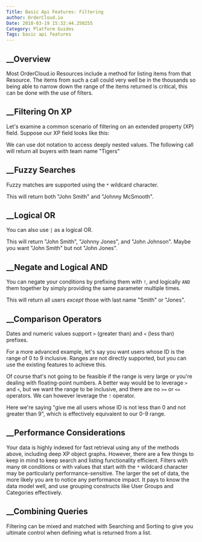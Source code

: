 ```yaml
---
Title: Basic Api Features: Filtering
author: OrderCloud.io 
Date: 2018-03-19 15:32:44.250255
Category: Platform Guides
Tags: basic api features
---
```



## __Overview

Most OrderCloud.io Resources include a method for listing items from that
Resource. The items from such a call could very well be in the thousands so
being able to narrow down the range of the items returned is critical, this
can be done with the use of filters.

## __Filtering On XP

Let's examine a common scenario of filtering on an extended property (XP)
field. Suppose our XP field looks like this:

We can use dot notation to access deeply nested values. The following call
will return all buyers with team name "Tigers"

## __Fuzzy Searches

Fuzzy matches are supported using the `*` wildcard character.

This will return both "John Smith" and "Johnny McSmooth".

## __Logical OR

You can also use `|` as a logical OR.

This will return "John Smith", "Johnny Jones", and "John Johnson". Maybe you
want "John Smith" but not "John Jones".

## __Negate and Logical AND

You can negate your conditions by prefixing them with `!`, and logically `AND`
them together by simply providing the same parameter multiple times.

This will return all users _except_ those with last name "Smith" or "Jones".

## __Comparison Operators

Dates and numeric values support `>` (greater than) and `<` (less than)
prefixes.

For a more advanced example, let's say you want users whose ID is the range of
0 to 9 inclusive. Ranges are not directly supported, but you can use the
existing features to achieve this.

Of course that's not going to be feasible if the range is very large or you're
dealing with floating-point numbers. A better way would be to leverage `>` and
`<`, but we want the range to be inclusive, and there are no `>=` or `<=`
operators. We can however leverage the `!` operator.

Here we're saying "give me all users whose ID is not less than 0 and not
greater than 9", which is effectively equivalent to our 0-9 range.

## __Performance Considerations

Your data is highly indexed for fast retrieval using any of the methods above,
including deep XP object graphs. However, there are a few things to keep in
mind to keep search and listing functionality efficient. Filters with many
`OR` conditions or with values that start with the `*` wildcard character may
be particularly performance-sensitive. The larger the set of data, the more
likely you are to notice any performance impact. It pays to know the data
model well, and use grouping constructs like User Groups and Categories
effectively.

## __Combining Queries

Filtering can be mixed and matched with Searching and Sorting to give you
ultimate control when defining what is returned from a list.

